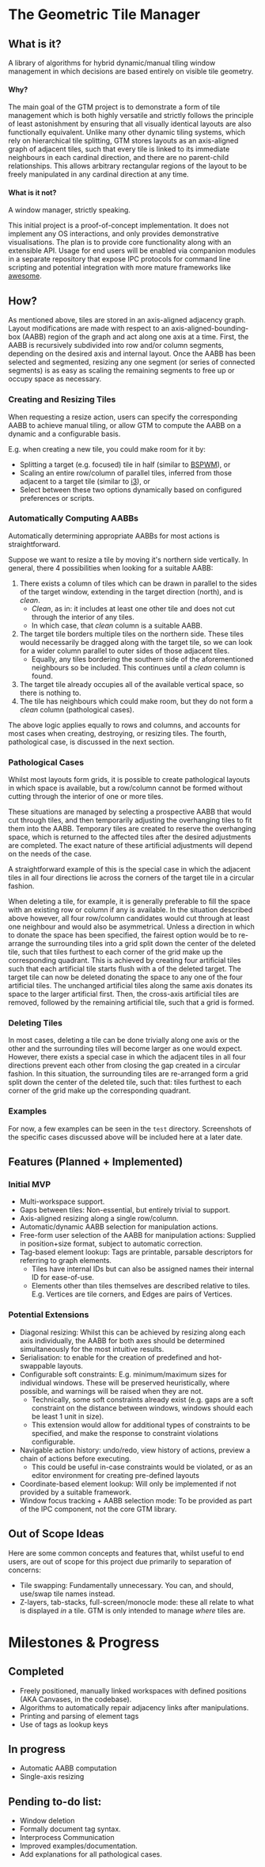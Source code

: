 # The Geometric Tile Manager
## What is it?
A library of algorithms for hybrid dynamic/manual tiling window management in which decisions are based entirely on visible tile geometry. 

#### Why?
The main goal of the GTM project is to demonstrate a form of tile management which is both highly versatile and strictly follows the principle of least astonishment by ensuring that all visually identical layouts are also functionally equivalent. Unlike many other dynamic tiling systems, which rely on hierarchical tile splitting, GTM stores layouts as an axis-aligned graph of adjacent tiles, such that every tile is linked to its immediate neighbours in each cardinal direction, and there are no parent-child relationships. This allows arbitrary rectangular regions of the layout to be freely manipulated in any cardinal direction at any time.

#### What is it not?
A window manager, strictly speaking.

This initial project is a proof-of-concept implementation. It does not implement any OS interactions, and only provides demonstrative visualisations. The plan is to provide core functionality along with an extensible API. Usage for end users will be enabled via companion modules in a separate repository that expose IPC protocols for command line scripting and potential integration with more mature frameworks like [awesome][awesome].

## How?

As mentioned above, tiles are stored in an axis-aligned adjacency graph. Layout modifications are made with respect to an axis-aligned-bounding-box (AABB) region of the graph and act along one axis at a time. First, the AABB is recursively subdivided into row and/or column segments, depending on the desired axis and internal layout. Once the AABB has been selected and segmented, resizing any one segment (or series of connected segments) is as easy as scaling the remaining segments to free up or occupy space as necessary.

### Creating and Resizing Tiles
When requesting a resize action, users can specify the corresponding AABB to achieve manual tiling, or allow GTM to compute the AABB on a dynamic and a configurable basis.

E.g. when creating a new tile, you could make room for it by:
- Splitting a target (e.g. focused) tile in half (similar to [BSPWM][bspwm]), or
- Scaling an entire row/column of parallel tiles, inferred from those adjacent to a target tile (similar to [i3][i3]), or
- Select between these two options dynamically based on configured preferences or scripts.

### Automatically Computing AABBs
Automatically determining appropriate AABBs for most actions is straightforward.

Suppose we want to resize a tile by moving it's northern side vertically. In general, there 4 possibilities when looking for a suitable AABB:
1. There exists a column of tiles which can be drawn in parallel to the sides of the target window, extending in the target direction (north), and is *clean*.
   - *Clean*, as in: it includes at least one other tile and does not cut through the interior of any tiles.
   - In which case, that *clean* column is a suitable AABB.
2. The target tile borders multiple tiles on the northern side. These tiles would necessarily be dragged along with the target tile, so we can look for a wider column parallel to outer sides of those adjacent tiles.
   - Equally, any tiles bordering the southern side of the aforementioned neighbours so be included. This continues until a *clean* column is found. 
3. The target tile already occupies all of the available vertical space, so there is nothing to.
4. The tile has neighbours which could make room, but they do not form a *clean* column (pathological cases).

The above logic applies equally to rows and columns, and accounts for most cases when creating, destroying, or resizing tiles. The fourth, pathological case, is discussed in the next section.

### Pathological Cases
Whilst most layouts form grids, it is possible to create pathological layouts in which space is available, but a row/column cannot be formed without cutting through the interior of one or more tiles.

These situations are managed by selecting a prospective AABB that would cut through tiles, and then temporarily adjusting the overhanging tiles to fit them into the AABB. Temporary tiles are created to reserve the overhanging space, which is returned to the affected tiles after the desired adjustments are completed. The exact nature of these artificial adjustments will depend on the needs of the case.

A straightforward example of this is the special case in which the adjacent tiles in all four directions lie across the corners of the target tile in a circular fashion. 

When deleting a tile, for example, it is generally preferable to fill the space with an existing row or column if any is available. In the situation described above however, all four row/column candidates would cut through at least one neighbour and would also be asymmetrical. Unless a direction in which to donate the space has been specified, the fairest option would be to re-arrange the surrounding tiles into a grid split down the center of the deleted tile, such that tiles furthest to each corner of the grid make up the corresponding quadrant. This is achieved by creating four artificial tiles such that each artificial tile starts flush with a of the deleted target. The target tile can now be deleted donating the space to any one of the four artificial tiles. The unchanged artificial tiles along the same axis donates its space to the larger artificial first. Then, the cross-axis artificial tiles are removed, followed by the remaining artificial tile, such that a grid is formed.

### Deleting Tiles
In most cases, deleting a tile can be done trivially along one axis or the other and the surrounding tiles will become larger as one would expect. However, there exists a special case in which the adjacent tiles in all four directions prevent each other from closing the gap created in a circular fashion. In this situation, the surrounding tiles are re-arranged form a grid split down the center of the deleted tile, such that: tiles furthest to each corner of the grid make up the corresponding quadrant.

### Examples
For now, a few examples can be seen in the `test` directory. Screenshots of the specific cases discussed above will be included here at a later date.

## Features (Planned + Implemented)
### Initial MVP
- Multi-workspace support.
- Gaps between tiles: Non-essential, but entirely trivial to support.
- Axis-aligned resizing along a single row/column.
- Automatic/dynamic AABB selection for manipulation actions. 
- Free-form user selection of the AABB for manipulation actions: Supplied in position+size format, subject to automatic correction.
- Tag-based element lookup: Tags are printable, parsable descriptors for referring to graph elements.
  - Tiles have internal IDs but can also be assigned names their internal ID for ease-of-use.
  - Elements other than tiles themselves are described relative to tiles. E.g. Vertices are tile corners, and Edges are pairs of Vertices.

### Potential Extensions
- Diagonal resizing: Whilst this can be achieved by resizing along each axis individually, the AABB for both axes should be determined simultaneously for the most intuitive results.
- Serialisation: to enable for the creation of predefined and hot-swappable layouts.
- Configurable soft constraints: E.g. minimum/maximum sizes for individual windows. These will be preserved heuristically, where possible, and warnings will be raised when they are not. 
  - Technically, some soft constraints already exist (e.g. gaps are a soft constraint on the distance between windows, windows should each be least 1 unit in size).
  - This extension would allow for additional types of constraints to be specified, and make the response to constraint violations configurable.
- Navigable action history: undo/redo, view history of actions, preview a chain of actions before executing.
  - This could be useful in-case constraints would be violated, or as an editor environment for creating pre-defined layouts
- Coordinate-based element lookup: Will only be implemented if not provided by a suitable framework.
- Window focus tracking + AABB selection mode: To be provided as part of the IPC component, not the core GTM library.

## Out of Scope Ideas
Here are some common concepts and features that, whilst useful to end users, are out of scope for this project due primarily to separation of concerns:
- Tile swapping: Fundamentally unnecessary. You can, and should, use/swap tile names instead.
- Z-layers, tab-stacks, full-screen/monocle mode: these all relate to what is displayed *in* a tile. GTM is only intended to manage *where* tiles are.

# Milestones & Progress
## Completed
- Freely positioned, manually linked workspaces with defined positions (AKA Canvases, in the codebase).
- Algorithms to automatically repair adjacency links after manipulations.
- Printing and parsing of element tags
- Use of tags as lookup keys

## In progress
- Automatic AABB computation
- Single-axis resizing

## Pending to-do list:
- Window deletion
- Formally document tag syntax.
- Interprocess Communication
- Improved examples/documentation.
- Add explanations for all pathological cases.

[awesome]: https://awesomewm.org
[bspwm]: https://github.com/baskerville/bspwm
[i3]: https://i3wm.org